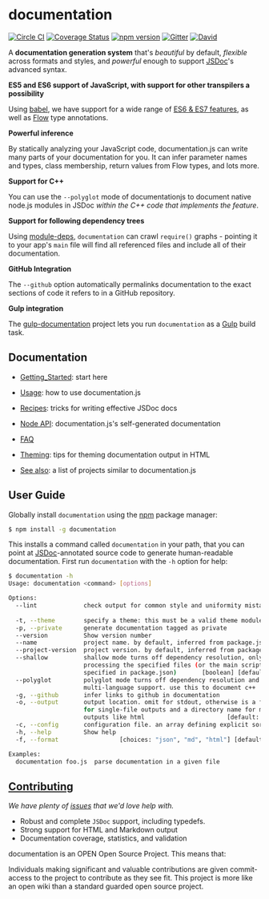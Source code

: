 # documentation

[![Circle CI](https://circleci.com/gh/documentationjs/documentation/tree/master.svg?style=svg)](https://circleci.com/gh/documentationjs/documentation/tree/master)
[![Coverage Status](https://coveralls.io/repos/documentationjs/documentation/badge.svg?branch=master)](https://coveralls.io/r/documentationjs/documentation?branch=master)
[![npm version](https://badge.fury.io/js/documentation.svg)](http://badge.fury.io/js/documentation)
[![Gitter](https://badges.gitter.im/Join%20Chat.svg)](https://gitter.im/documentationjs/documentation?utm_source=badge&utm_medium=badge&utm_campaign=pr-badge)
[![David](https://david-dm.org/documentationjs/documentation.svg)](https://david-dm.org/documentationjs/documentation)

A **documentation generation system** that's
_beautiful_ by default, _flexible_ across formats and styles, and
_powerful_ enough to support [JSDoc](http://usejsdoc.org/)'s advanced syntax.

**ES5 and ES6 support of JavaScript, with support for other transpilers a possibility**

Using [babel](https://babeljs.io/), we have support for a wide range
of [ES6 & ES7 features](https://github.com/lukehoban/es6features), as well
as [Flow](http://flowtype.org/) type annotations.

**Powerful inference**

By statically analyzing your JavaScript code, documentation.js can write
many parts of your documentation for you. It can infer parameter names
and types, class membership, return values from Flow types, and lots more.

**Support for C++**

You can use the `--polyglot` mode of documentationjs to document native node.js
modules in JSDoc _within the C++ code that implements the feature_.

**Support for following dependency trees**

Using [module-deps](https://github.com/substack/module-deps), `documentation` can
crawl `require()` graphs - pointing it to your app's `main` file will find all
referenced files and include all of their documentation.

**GitHub Integration**

The `--github` option automatically permalinks documentation to the exact
sections of code it refers to in a GitHub repository.

**Gulp integration**

The [gulp-documentation](https://github.com/documentationjs/gulp-documentation) project
lets you run `documentation` as a [Gulp](http://gulpjs.com/) build task.

## Documentation

* [Getting_Started](docs/GETTING_STARTED.md): start here
* [Usage](docs/USAGE.md): how to use documentation.js
* [Recipes](docs/RECIPES.md): tricks for writing effective JSDoc docs
* [Node API](docs/NODE_API.md): documentation.js's self-generated documentation
* [FAQ](docs/FAQ.md)

* [Theming](docs/THEMING.md): tips for theming documentation output in HTML
* [See also](docs/SEE_ALSO.md): a list of projects similar to documentation.js

## User Guide

Globally install `documentation` using the [npm](https://www.npmjs.com/) package manager:

```sh
$ npm install -g documentation
```

This installs a command called `documentation` in your path, that you can
point at [JSDoc](http://usejsdoc.org/)-annotated source code to generate
human-readable documentation. First run `documentation` with the `-h`
option for help:

```sh
$ documentation -h
Usage: documentation <command> [options]

Options:
  --lint             check output for common style and uniformity mistakes
                                                                       [boolean]
  -t, --theme        specify a theme: this must be a valid theme module
  -p, --private      generate documentation tagged as private          [boolean]
  --version          Show version number                               [boolean]
  --name             project name. by default, inferred from package.json
  --project-version  project version. by default, inferred from package.json
  --shallow          shallow mode turns off dependency resolution, only
                     processing the specified files (or the main script
                     specified in package.json)       [boolean] [default: false]
  --polyglot         polyglot mode turns off dependency resolution and enables
                     multi-language support. use this to document c++  [boolean]
  -g, --github       infer links to github in documentation            [boolean]
  -o, --output       output location. omit for stdout, otherwise is a filename
                     for single-file outputs and a directory name for multi-file
                     outputs like html                       [default: "stdout"]
  -c, --config       configuration file. an array defining explicit sort order
  -h, --help         Show help                                         [boolean]
  -f, --format                 [choices: "json", "md", "html"] [default: "json"]

Examples:
  documentation foo.js  parse documentation in a given file
```

## [Contributing](CONTRIBUTING.md)

_We have plenty of
[issues](https://github.com/documentationjs/documentation/issues) that we'd
love help with._

* Robust and complete `JSDoc` support, including typedefs.
* Strong support for HTML and Markdown output
* Documentation coverage, statistics, and validation

documentation is an OPEN Open Source Project. This means that:

Individuals making significant and valuable contributions are given
commit-access to the project to contribute as they see fit. This
project is more like an open wiki than a standard guarded open source project.
